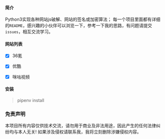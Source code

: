#### 简介

Python3实现各种网站js破解、网站的签名或加密算法；
每一个项目里面都有详细的`README`，感兴趣的小伙伴可以浏览一下，参考一下我的思路，有问题请提交`issues`，相互交流学习。

#### 网站列表

*[x] 36氪
*[x] 优酷
*[x] 咪咕视频


#### 安装

> pipenv install 




### 免责声明

本项目所有内容仅供技术交流，请勿用于商业及非法用途，因此产生的任何法律纠纷均与本人无关! 如果涉及侵权请联系我，我将立刻删除涉嫌侵权内容。

